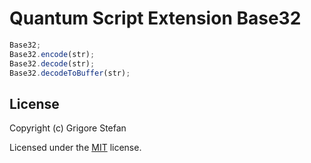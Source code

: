 # Quantum Script Extension Base32

```javascript
Base32;
Base32.encode(str);
Base32.decode(str);
Base32.decodeToBuffer(str);
```

## License

Copyright (c) Grigore Stefan

Licensed under the [MIT](LICENSE) license.
